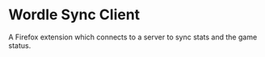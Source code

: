 # Wordle Sync Client
A Firefox extension which connects to a server to sync stats and the game status.
